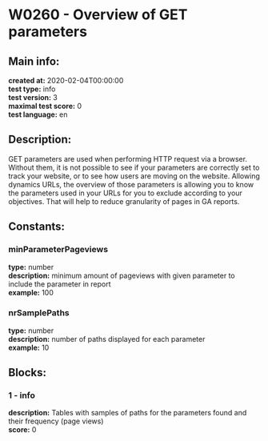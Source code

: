 # W0260 - Overview of GET parameters  
## Main info:  
**created at:** 2020-02-04T00:00:00  
**test type:** info  
**test version:** 3  
**maximal test score:** 0  
**test language:** en  
## Description:  
GET parameters are used when performing HTTP request via a browser. Without them, it is not possible to see if your parameters are correctly set to track your website, or to see how users are moving on the website. Allowing dynamics URLs, the overview of those parameters is allowing you to know the parameters used in your URLs for you to exclude according to your objectives. That will help to reduce granularity of pages in GA reports.  
## Constants:  
### minParameterPageviews
**type:** number  
**description:** minimum amount of pageviews with given parameter to include the parameter in report  
**example:** 100  
### nrSamplePaths
**type:** number  
**description:** number of paths displayed for each parameter  
**example:** 10  
## Blocks:  
### 1 - info
**description:** Tables with samples of paths for the parameters found and their frequency (page views)  
**score:** 0  
